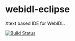 webidl-eclipse
==============

Xtext based IDE for WebIDL.

[![Build Status](https://travis-ci.org/rainerschuster/webidl-eclipse.svg?branch=master)](https://travis-ci.org/rainerschuster/webidl-eclipse)
